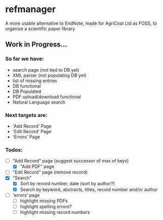 # refmanager
A more usable alternative to EndNote, made for AgriCoat Ltd as FOSS, to organise a scientific paper library

## Work in Progress...

### So far we have:
* search page (not tied to DB yet)
* XML parser (not populating DB yet)
* list of missing entries
* DB functional
* DB Populated
* PDF upload/download functional
* Natural Language search

### Next targets are:
* 'Add Record' Page
* 'Edit Record' Page
* 'Errors' Page

### Todos:
- [ ] "Add Record" page (suggest successor of max of keys)
  - [x] "Add PDF" page
- [ ] "Edit Record" page (remove record)
- [x] "Search"
  - [x] Sort by record number, date (sort by author?)
  - [x] Search by keyword, abstracts, titles, record number and/or author
- [ ] 'errors' page
  - [ ] highlight missing PDFs
  - [ ] highlight spelling errors?
  - [ ] highlight missing record numbers

